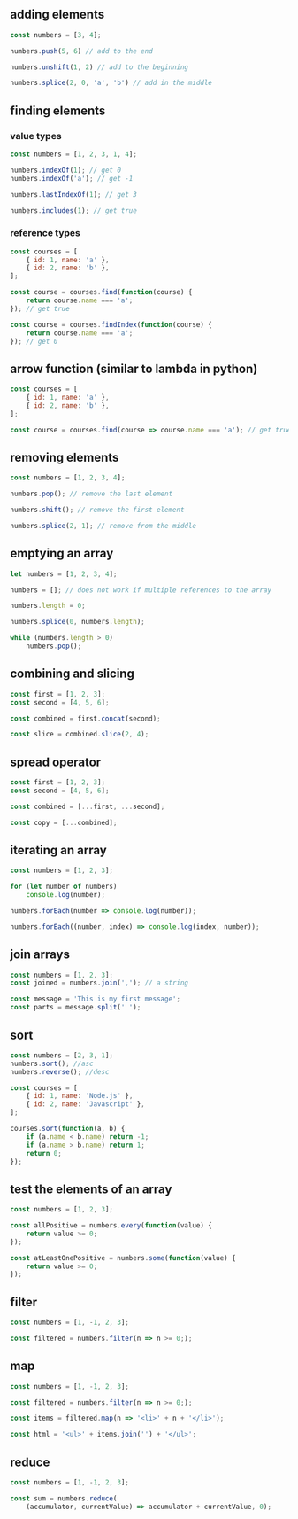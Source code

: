 ## adding elements
```javascript
const numbers = [3, 4];

numbers.push(5, 6) // add to the end

numbers.unshift(1, 2) // add to the beginning

numbers.splice(2, 0, 'a', 'b') // add in the middle
```
## finding elements
### value types
```javascript
const numbers = [1, 2, 3, 1, 4];

numbers.indexOf(1); // get 0
numbers.indexOf('a'); // get -1

numbers.lastIndexOf(1); // get 3

numbers.includes(1); // get true
```
### reference types
```javascript
const courses = [
    { id: 1, name: 'a' },
    { id: 2, name: 'b' },
];

const course = courses.find(function(course) {
    return course.name === 'a';
}); // get true

const course = courses.findIndex(function(course) {
    return course.name === 'a';
}); // get 0
```
## arrow function (similar to lambda in python)
```javascript
const courses = [
    { id: 1, name: 'a' },
    { id: 2, name: 'b' },
];

const course = courses.find(course => course.name === 'a'); // get true
```
## removing elements
```javascript
const numbers = [1, 2, 3, 4];

numbers.pop(); // remove the last element

numbers.shift(); // remove the first element

numbers.splice(2, 1); // remove from the middle
```
## emptying an array
```javascript
let numbers = [1, 2, 3, 4];

numbers = []; // does not work if multiple references to the array

numbers.length = 0;

numbers.splice(0, numbers.length);

while (numbers.length > 0)
    numbers.pop();

```
## combining and slicing
```javascript
const first = [1, 2, 3];
const second = [4, 5, 6];

const combined = first.concat(second);

const slice = combined.slice(2, 4);
```
## spread operator
```javascript
const first = [1, 2, 3];
const second = [4, 5, 6];

const combined = [...first, ...second];

const copy = [...combined];
```
## iterating an array
```javascript
const numbers = [1, 2, 3];

for (let number of numbers)
    console.log(number);

numbers.forEach(number => console.log(number));

numbers.forEach((number, index) => console.log(index, number));
```
## join arrays
```javascript
const numbers = [1, 2, 3];
const joined = numbers.join(','); // a string

const message = 'This is my first message';
const parts = message.split(' ');
```
## sort
```javascript
const numbers = [2, 3, 1];
numbers.sort(); //asc
numbers.reverse(); //desc
```
```javascript
const courses = [
    { id: 1, name: 'Node.js' },
    { id: 2, name: 'Javascript' },
];

courses.sort(function(a, b) {
    if (a.name < b.name) return -1;
    if (a.name > b.name) return 1;
    return 0;
});
```
## test the elements of an array
```javascript
const numbers = [1, 2, 3];

const allPositive = numbers.every(function(value) {
    return value >= 0;
});

const atLeastOnePositive = numbers.some(function(value) {
    return value >= 0;
});
```
## filter
```javascript
const numbers = [1, -1, 2, 3];

const filtered = numbers.filter(n => n >= 0;);
```
## map
```javascript
const numbers = [1, -1, 2, 3];

const filtered = numbers.filter(n => n >= 0;);

const items = filtered.map(n => '<li>' + n + '</li>');

const html = '<ul>' + items.join('') + '</ul>';
```
## reduce
```javascript
const numbers = [1, -1, 2, 3];

const sum = numbers.reduce(
    (accumulator, currentValue) => accumulator + currentValue, 0);
```
